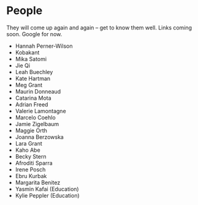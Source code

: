 # People

They will come up again and again – get to know them well. Links coming soon. Google for now.
- Hannah Perner-Wilson
- Kobakant
- Mika Satomi
- Jie Qi
- Leah Buechley
- Kate Hartman
- Meg Grant
- Maurin Donneaud
- Catarina Mota
- Adrian Freed
- Valerie Lamontagne
- Marcelo Coehlo
- Jamie Zigelbaum
- Maggie Orth
- Joanna Berzowska
- Lara Grant
- Kaho Abe
- Becky Stern
- Afroditi Sparra
- Irene Posch
- Ebru Kurbak
- Margarita Benitez
- Yasmin Kafai (Education)
- Kylie Peppler (Education)
